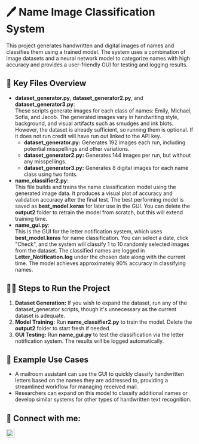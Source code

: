 <h1>🖊️ Name Image Classification System</h1>

<p>This project generates handwritten and digital images of names and classifies them using a trained model. The system uses a combination of image datasets and a neural network model to categorize names with high accuracy and provides a user-friendly GUI for testing and logging results.</p>

<h2>📂 Key Files Overview</h2>

<ul>
  <li><b>dataset_generator.py</b>, <b>dataset_generator2.py</b>, and <b>dataset_generator3.py</b>: <br/>
    These scripts generate images for each class of names: Emily, Michael, Sofia, and Jacob. The generated images vary in handwriting style, background, and visual artifacts such as smudges and ink blots. However, the dataset is already sufficient, so running them is optional. If it does not run credit will have run out linked to the API key.
    <ul>
      <li><b>dataset_generator.py:</b> Generates 192 images each run, including potential misspellings and other variations.</li>
      <li><b>dataset_generator2.py:</b> Generates 144 images per run, but without any misspellings.</li>
      <li><b>dataset_generator3.py:</b> Generates 8 digital images for each name class using two fonts.</li>
    </ul>
  </li>

  <li><b>name_classifier2.py</b>: <br/>
    This file builds and trains the name classification model using the generated image data. It produces a visual plot of accuracy and validation accuracy after the final test. The best performing model is saved as <b>best_model.keras</b> for later use in the GUI. You can delete the <b>output2</b> folder to retrain the model from scratch, but this will extend training time.
  </li>

  <li><b>name_gui.py</b>: <br/>
    This is the GUI for the letter notification system, which uses <b>best_model.keras</b> for name classification. You can select a date, click "Check", and the system will classify 1 to 10 randomly selected images from the dataset. The classified names are logged in <b>Letter_Notification.log</b> under the chosen date along with the current time. The model achieves approximately 90% accuracy in classifying names.
  </li>
</ul>

<h2>👨‍💻 Steps to Run the Project</h2>

<ol>
  <li><b>Dataset Generation:</b> If you wish to expand the dataset, run any of the dataset_generator scripts, though it's unnecessary as the current dataset is adequate.</li>
  <li><b>Model Training:</b> Run <b>name_classifier2.py</b> to train the model. Delete the <b>output2</b> folder to start fresh if needed.</li>
  <li><b>GUI Testing:</b> Run <b>name_gui.py</b> to test the classification via the letter notification system. The results will be logged automatically.</li>
</ol>

<h2>📝 Example Use Cases</h2>

<ul>
  <li>A mailroom assistant can use the GUI to quickly classify handwritten letters based on the names they are addressed to, providing a streamlined workflow for managing received mail.</li>
  <li>Researchers can expand on this model to classify additional names or develop similar systems for other types of handwritten text recognition.</li>
</ul>

<h2>🤳 Connect with me:</h2>

<a href="https://linkedin.com/in/yourprofile"><img align="left" alt="LinkedIn" width="22px" src="https://cdn.jsdelivr.net/npm/simple-icons@v3/icons/linkedin.svg" /></a> 
